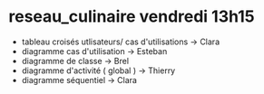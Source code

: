 # reseau_culinaire vendredi 13h15

  - tableau croisés utlisateurs/ cas d'utilisations -> Clara
  - diagramme cas d'utilisation -> Esteban
  - diagramme de classe -> Brel
  - diagramme d'activité ( global ) -> Thierry 
  - diagramme séquentiel -> Clara
